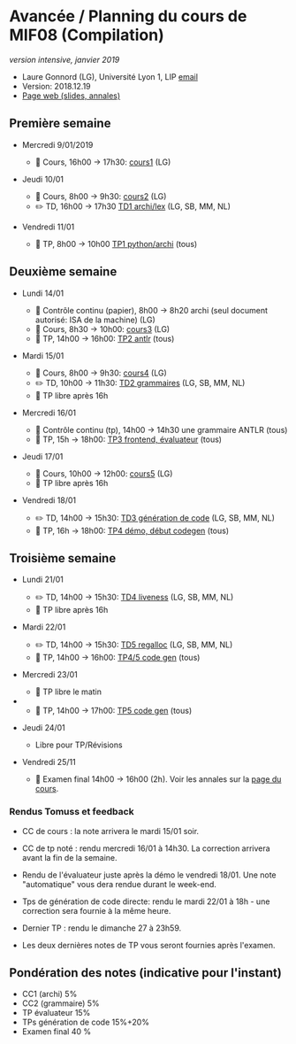 # Avancée / Planning du cours de MIF08 (Compilation)
_version intensive, janvier 2019_

  * Laure Gonnord (LG), Université Lyon 1, LIP [email](mailto:laure.gonnord@ens-lyon.fr)
  * Version: 2018.12.19
  * [Page web (slides, annales)](http://laure.gonnord.org/pro/teaching/compilM1.html)

## Première semaine

  - Mercredi 9/01/2019
     - :book: Cours, 16h00 -> 17h30: [cours1](http://laure.gonnord.org/pro/teaching/MIF08_Compil1819/mif08_all_slides4p.pdf) (LG)
 
  - Jeudi 10/01
     - :book: Cours, 8h00 -> 9h30: [cours2](http://laure.gonnord.org/pro/teaching/MIF08_Compil1819/mif08_all_slides4p.pdf) (LG)
	 - :pencil2: TD, 16h00 -> 17h30 [TD1 archi/lex](http://laure.gonnord.org/pro/teaching/MIF08_Compil1819/cahier_exos_MIF08.pdf) (LG, SB,
       MM, NL)
   
  - Vendredi 11/01
	 - :hammer: TP, 8h00 -> 10h00 [TP1 python/archi](http://laure.gonnord.org/pro/teaching/MIF08_Compil1819/cahier_TP_MIF08.pdf) (tous)

## Deuxième semaine

  - Lundi 14/01
	- :mag_right: Contrôle continu (papier), 8h00 -> 8h20 archi (seul document
      autorisé: ISA de la machine) (LG)
    - :book: Cours, 8h30 -> 10h00:  [cours3](http://laure.gonnord.org/pro/teaching/MIF08_Compil1819/mif08_all_slides4p.pdf) (LG)
    - :hammer: TP, 14h00 -> 16h00: [TP2 antlr](http://laure.gonnord.org/pro/teaching/MIF08_Compil1819/cahier_TP_MIF08.pdf) (tous)
  
  - Mardi 15/01
	- :book: Cours, 8h00 -> 9h30:  [cours4](http://laure.gonnord.org/pro/teaching/MIF08_Compil1819/mif08_all_slides4p.pdf) (LG)
    - :pencil2: TD, 10h00 -> 11h30: [TD2 grammaires](http://laure.gonnord.org/pro/teaching/MIF08_Compil1819/cahier_exos_MIF08.pdf) (LG, SB,
      MM, NL) 
	- :hammer: TP libre après 16h
	
  - Mercredi 16/01
	- :mag_right: Contrôle continu (tp), 14h00 -> 14h30 une grammaire
      ANTLR (tous)
    - :hammer: TP, 15h -> 18h00: [TP3 frontend, évaluateur](http://laure.gonnord.org/pro/teaching/MIF08_Compil1819/cahier_TP_MIF08.pdf) (tous)

  - Jeudi 17/01
  	- :book: Cours, 10h00 -> 12h00:  [cours5](http://laure.gonnord.org/pro/teaching/MIF08_Compil1819/mif08_all_slides4p.pdf) (LG)
	- :hammer: TP libre après 16h
	
  - Vendredi 18/01
    - :pencil2: TD, 14h00 -> 15h30: [TD3 génération de code](http://laure.gonnord.org/pro/teaching/MIF08_Compil1819/cahier_exos_MIF08.pdf) (LG, SB,
      MM, NL) 
    - :hammer: TP, 16h -> 18h00: [TP4 démo, début codegen](http://laure.gonnord.org/pro/teaching/MIF08_Compil1819/cahier_TP_MIF08.pdf) (tous)
    

## Troisième semaine

  - Lundi 21/01
    - :pencil2: TD, 14h00 -> 15h30: [TD4 liveness](http://laure.gonnord.org/pro/teaching/MIF08_Compil1819/cahier_exos_MIF08.pdf) (LG, SB,
      MM, NL) 
	- :hammer: TP libre après 16h
	
  - Mardi 22/01
	- :pencil2: TD, 14h00 -> 15h30: [TD5 regalloc](http://laure.gonnord.org/pro/teaching/MIF08_Compil1819/cahier_exos_MIF08.pdf) (LG, SB,
      MM, NL) 
	- :hammer: TP, 14h00 -> 16h00:  [TP4/5 code gen](http://laure.gonnord.org/pro/teaching/MIF08_Compil1819/cahier_TP_MIF08.pdf) (tous)

  - Mercredi 23/01
	- :hammer: TP libre le matin
- 	- :hammer: TP, 14h00 -> 17h00:  [TP5 code gen](http://laure.gonnord.org/pro/teaching/MIF08_Compil1819/cahier_TP_MIF08.pdf) (tous)

  - Jeudi 24/01
	- Libre pour TP/Révisions

  - Vendredi 25/11
	- :mag_right: Examen final 14h00 -> 16h00 (2h). Voir les annales sur la [page du
      cours](http://laure.gonnord.org/pro/teaching/compilM1.html).


### Rendus Tomuss et feedback

  - CC de cours : la note arrivera le mardi 15/01 soir.
  
  - CC de tp noté : rendu mercredi 16/01 à 14h30. La correction
    arrivera avant la fin de la semaine.

  - Rendu de l'évaluateur juste après la démo le vendredi 18/01. Une
    note "automatique" vous dera rendue durant le week-end.

  - Tps de génération de code directe: rendu le mardi 22/01 à 18h - une
    correction sera fournie à la même heure. 
	
  - Dernier TP : rendu le dimanche 27 à 23h59.
  
  - Les deux dernières notes de TP vous seront fournies après l'examen.

## Pondération des notes (indicative pour l'instant)
  - CC1 (archi) 5%
  - CC2 (grammaire) 5%
  - TP évaluateur 15%
  - TPs génération de code 15%+20%
  - Examen final 40 %

